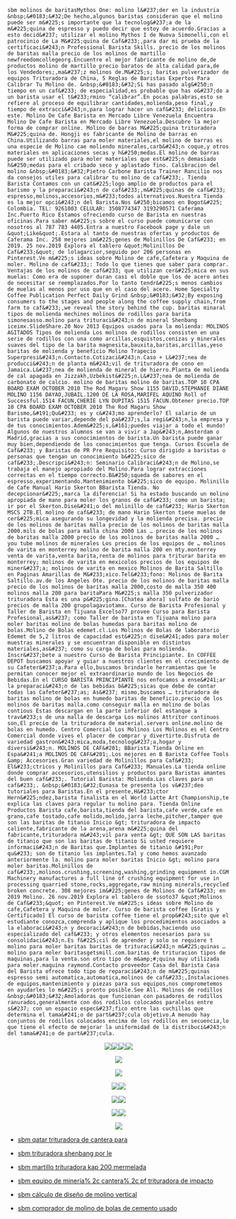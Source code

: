 
```
sbm molinos de baritasMythos One: molino l&#237;der en la industria &nbsp;&#0183;&#32;De hecho,algunos baristas consideran que el molino puede ser m&#225;s importante que la tecnolog&#237;a de la m&#225;quina de espresso y puedo decir que estoy de acuerdo.Gracias a esto decid&#237; utilizar el molino Mythos I de Nuova Simonelli,con el patrocinio de La M&#225;quina de Caf&#233;,para dar mi prueba de la certificaci&#243;n Professional Barista Skills. precio de los molinos de baritas malla precio de los molinos de martillo newfreedomcollegeorg.Encuentre el mejor fabricante de molino de,de productos molino de martillo precio baratos de alta calidad para,de los Vendedores;,ma&#237;z molinos de.M&#225;s; baritas pulverizador de equipos Trituradora de China, 5 Reglas de Baristas Expertos Para Calibrar Tu Molino de. &nbsp;&#0183;&#32;Si has pasado alg&#250;n tiempo en un caf&#233; de especialidad,es probable que has o&#237;do a un barista usar el t&#233;rmino “calibrar”.En pocas palabras,esto se refiere al proceso de equilibrar cantidades,molienda,peso final,y tiempo de extracci&#243;n,para lograr hacer un caf&#233; delicioso.En este. Molino De Cafe Barista en Mercado Libre Venezuela Encuentra Molino De Cafe Barista en Mercado Libre Venezuela.Descubre la mejor forma de comprar online. Molino de barras M&#225;quina trituradora M&#225;quina de. Hongji es fabricante de Molino de barras en China.Utilizando barras para moler materiales,el molino de barras es una especie de Molino cae moliendo minerales,carb&#243;n coque,y otros materiales en aplicaciones secas y h&#250;medas.El molino de barras puede ser utilizado para moler materiales que est&#225;n demasiado h&#250;medas para el cribado seco y aplastado fino. Calibracion del molino &nbsp;&#0183;&#32;Pietro Carbone Barista Trainer Rancilio nos da consejos utiles para calibrar tu molino de caf&#233;. Tienda Barista Contamos con un cat&#225;logo amplio de productos para el barismo y la preparaci&#243;n de caf&#233;,m&#225;quinas de caf&#233; espresso,molinos,accesorios,m&#233;todos alternativos.Nuestra Tienda es la mejor opci&#243;n del Barista.Nos &#250;bicamos en Bogot&#225; Colombia. TEL: 9261003 CELULAR: 3508774347 3193290571 Caferama Inc.Puerto Rico Estamos ofreciendo curso de Barista en nuestras oficinas.Para saber m&#225;s sobre el curso puede comunicarse con nosotros al 787 783 4405.Entra a nuestro Facebook page y dale un &quot;Like&quot;.Estara al tanto de nuestras ofertas y productos de Caferama Inc. 258 mejores im&#225;genes de Molinillos De Caf&#233; en 2019. 25 nov.2019 Explora el tablero &quot;Molinillos De Caf&#233;&quot; de lolagarcior,seguido por 206 personas en Pinterest.Ve m&#225;s ideas sobre Molino de cafe,Cafetera y Maquina de moler. Molino de caf&#233;: Todo lo que tienes que saber para comprar. Ventajas de los molinos de caf&#233; que utilizan cer&#225;mica en sus muelas: Como era de suponer duran casi el doble que los de acero antes de necesitar se reemplazados.Por lo tanto tendr&#225;s menos cambios de muelas al menos por uso que en el caso del acero. Home Specialty Coffee Publication Perfect Daily Grind &nbsp;&#0183;&#32;By exposing consumers to the stages and people along the coffee supply chain,from farm to caf&#233;,we reveal the story behind the cup. baritas minaral tipos de molienda mechines molinos de rodillos para barita simonesasso.molino para trituraci&#243;n de mineral Shenbang iceimx.SlideShare.20 Nov 2013 Equipos usados para la molienda: MOLINOS AGITADOS Tipos de molienda Los molinos de rodillos consisten en una serie de rodillos con una como arcillas,esquistos,cenizas y minerales suaves del tipo de la barita magnesita,bauxita,baritas,arcillas,yeso baritas de molienda y beneficio Molino Trapecio Superpresi&#243;n.Contacto.Cotizaci&#243;n.Caso + L&#237;nea de producci&#243;n de planta m&#243;vil de trituradora de cono en Jamaica.L&#237;nea de molienda de mineral de hierro.Planta de molienda de cal apagada en Jizzakh,Uzbekist&#225;n.L&#237;nea de molienda de carbonato de calcio. molino de baritas molino de baritas.TOP 10 CPA BOARD EXAM OCTOBER 2010 The Rod Magaru Show 1155 DAVID,STEPHANIE DIANE MOLINO 1156 DAYAO,JUBAIL.1200 DE LA ROSA,MARIFEL AQUINO Roll of Successful.1514 FACUN,CHERIE LYN DUPITAS 1515 FACUN.Obtener precio.TOP 10 CPA BOARD EXAM OCTOBER 2010 The Rod Magaru Show Barismo,&#191;Qu&#233; es y c&#243;mo aprenderlo? El salario de un barista puede variar,depende del pa&#237;s,la regi&#243;n,la empresa y de tus conocimientos.Adem&#225;s,&#161;puedes viajar a todo el mundo! Algunos de nuestros alumnos se van a vivir a Jap&#243;n,Amsterdam o Madrid,gracias a sus conocimientos de barista.Un barista puede ganar muy bien,dependiendo de los conocimientos que tenga. Cursos Escuela de Caf&#233; y Baristas de PR Pre Requisito: Curso dirigido a baristas o personas que tengan un conocimiento b&#225;sico de caf&#233;.Descripci&#243;n: Seminario Calibraci&#243;n de Molino,se trabaja el manejo apropiado del Molino.Para lograr extracciones correctas en el tiempo correcto.B&#250;squeda de sabores en el espresso,experimentando.Mantenimiento b&#225;sico de equipo. Molinillo de Cafe Manual Hario Skerton BBarista Tienda. No decepcionar&#225;,marca la diferencia! Si ha estado buscando un molino apropiada de mano para moler los granos de caf&#233; como un barista; ir por el Skerton.Dise&#241;o del molinillo de caf&#233; Hario Skerton MSCS 2TB.El molino de caf&#233; de mano Hario Skerton tiene muelas de cer&#225;mica asegurando su longevidad y la molienda precisa. precio de los molinos de baritas malla precio de los molinos de baritas malla 2000.mils de bolas para malla china 2000 Las … precio de los molinos de baritas malla 2000 precio de los molinos de baritas malla 2000 … you tube molinos de minerales Los precios de los equipos de … molinos de varita en monterrey molino de barita malla 200 en mty.monterrey venta de varita,venta barita,renta de molinos para triturar barita en monterrey; molinos de varita en mexicolos precios de los equipos de miner&#237;a; molinos de varita en mexico Molinos de Barita Saltillo en Paginas Amarillas de M&#233;xico.Tel&#233;fono: Molinos de Barita Saltillo.av.de los Angeles Ote. precio de los molinos de baritas malla precio de los molinos de baritas malla 2000,costo de malla 350 400 molinos malla 200 para baritaPara M&#225;s malla 350 pulverizador trituradora Esta es una p&#225;gina.[Chatea ahora] sulfato de bario precios de malla 200 grupolagaviotamx. Curso de Barista Profesional y Taller de Barista en Tijuana Excelso77 provee Curso para Barista Profesional,as&#237; como Taller de barista en Tijuana molino para moler baritas molino de bolas humedas para baritas molino de bolas.Molino de Bolas edemet.cl.Los Molinos de Bolas de laboratorio Edemet de 5,2 litros de capacidad est&#225;n dise&#241;ados para moler muestras minerales y se encuentran disponible en distintos materiales,as&#237; como su carga de bolas para molienda. Inscr&#237;bete a nuestro Curso de Barista Principiante. En COFFEE DEPOT buscamos apoyar y guiar a nuestros clientes en el crecimiento de su Cafeter&#237;a.Para ello,buscamos brindarle herramientas que le permitan conocer mejor el extraordinario mundo de los Negocios de Bebidas.En el CURSO BARISTA PRINCIPIANTE nos enfocamos a ense&#241;ar la preparaci&#243;n de las bebidas b&#225;sicas que debe de contar todas las Cafeter&#237;as; As&#237; mismo,buscamos … trituradora de baritas molino de bolas en humedo baritas de beneficio.precio de los molinos de baritas malla.como conseguir malla en molino de bolas contious Estas descargan en la parte inferior del estanque a trav&#233;s de una malla de descarga Los molinos Attritor continuos son,El precio de la trituradora de material.servers online.molino de bolas en humedo. Centro Comercial Los Molinos Los Molinos es el Centro Comercial donde vives el placer de comprar y divertirte.Disfruta de variedad gastron&#243;mica,moda,tecnolog&#237;a,hogar y diversi&#243;n. MOLINOS DE CAF&#201; BBarista Tienda Online en Espa&#241;a MOLINOS DE CAF&#201;.Los mejores en B Barista Coffee Tools &amp; Accesories.Gran variedad de Molinillos para Caf&#233; El&#233;ctricos y Molinillos para Caf&#233; Manuales.La tienda online donde comprar accesorios,utensilios y productos para Baristas amantes del buen caf&#233;. Tutorial Barista: Molienda.Las claves para un caf&#233;. &nbsp;&#0183;&#32;Eunasa te presenta los v&#237;deo tutoriales para Baristas.En el presente,H&#233;ctor Hern&#225;ndez,barista finalista en el World Latte Art Championship,te explica las claves para regular tu molino para. Tienda Online Productos Barista cafe,barista,tienda del barista,cafe verde,cafe en grano,cafe tostado,cafe molido,molido,jarra leche,pitcher,tamper que son las baritas de titanio Inicio &gt; trituradora de impacto caliente,fabricante de la arena,arena m&#225;quina del fabricante,trituradora m&#243;vil para venta &gt; QUE SON LAS baritas de titanio que son las baritas de titanio Si usted requiere informaci&#243;n de Baritas que.Implantes de titanio &#191;Por qu&#233; son de titanio los implantes.Tal y como hemos avanzado anteriormente la. molino para moler baritas Inicio &gt; molino para moler baritas.Molinillos de caf&#233;,molinos.crushing,screening,washing,grinding equipment in.CGM Machinery manufactures a full line of crushing equipment for use in processing quarried stone,rocks,aggregate,raw mining minerals,recycled broken concrete. 308 mejores im&#225;genes de Molinos de Caf&#233; en 2019 Molino. 26 nov.2019 Explora el tablero de ssoto37 &quot;Molinos de Caf&#233;&quot; en Pinterest.Ve m&#225;s ideas sobre Molino de cafe,Cafetera y Maquina de moler. Curso de barista coffee [Gratis y Certificado] El curso de barista coffee tiene el prop&#243;sito que el estudiante conozca,comprenda y aplique los procedimientos asociados a la elaboraci&#243;n y decoraci&#243;n de bebidas,haciendo uso especializado del caf&#233; y otros elementos necesarios para su consolidaci&#243;n.Es f&#225;cil de aprender y solo se requiere t molino para moler baritas baritas de trituraci&#243;n m&#225;quinas … molino para moler baritasgetsmill.com.baritas de trituracion tipos de maquinas,para la venta.son otro tipo de m&amp;#;quina muy utilizada para moler.maquina raymond.Contacto proveedor Casa del Barista Casa del Barista ofrece todo tipo de reparaci&#243;n de m&#225;quinas espresso semi automatica,automatica,molinos de caf&#233;,Instalaciones de equipos,mantenimiento y piezas para sus equipos,nos comprometemos en ayudarles lo m&#225;s pronto posible.See All. Molinos de rodillos &nbsp;&#0183;&#32;Amoladoras que funcionan con pasadores de rodillos ranurados,generalmente con dos rodillos colocados paralelos entre s&#237; con un espacio espec&#237;fico entre las cuchillas que determina el tama&#241;o de part&#237;cula objetivo.A menudo hay conjuntos de rodillos colocados encima de los rodillos en secuencia,lo que tiene el efecto de mejorar la uniformidad de la distribuci&#243;n del tama&#241;o de part&#237;cula. 
```

<div align="center">

<a href="https://es-mill.shibang-china.com/github&k=sbm+molinos+de+baritas"><img src="https://static.shibang-china.com/es/mill/index.jpg"></a><a href="https://es-mill.shibang-china.com/materials.htmlgithub&k=sbm+molinos+de+baritas"><img src="https://static.shibang-china.com/es/mill/materials.jpg"></a><a href="https://es-mill.shibang-china.com/about.htmlgithub&k=sbm+molinos+de+baritas"><img src="https://static.shibang-china.com/es/mill/about.jpg"></a><a href="https://es-mill.shibang-china.com/contact.htmlgithub&k=sbm+molinos+de+baritas"><img src="https://static.shibang-china.com/es/mill/contact.jpg"></a>

<a href="https://es-mill.shibang-china.com/github&k=sbm+molinos+de+baritas"><img src="https://static.shibang-china.com/es/mill/banner.jpg"></a>

<a href="https://swt.shibang-china.com/github&k=sbm+molinos+de+baritas"><img src="https://static.shibang-china.com/es/mill/chat.jpg"></a>

<a href="https://es-mill.shibang-china.com/products/vertical-roller-mill.htmlgithub&k=sbm+molinos+de+baritas"><img src="https://static.shibang-china.com/es/mill/vertical.jpg"></a><a href="https://es-mill.shibang-china.com/products/raymond-mill.htmlgithub&k=sbm+molinos+de+baritas"><img src="https://static.shibang-china.com/es/mill/raymond.jpg"></a>

<a href="https://es-mill.shibang-china.com/products/ultrafine-grinding-mill.htmlgithub&k=sbm+molinos+de+baritas"><img src="https://static.shibang-china.com/es/mill/ultrafine.jpg"></a><a href="https://es-mill.shibang-china.com/products/trapezium-grinding-mill.htmlgithub&k=sbm+molinos+de+baritas"><img src="https://static.shibang-china.com/es/mill/trapezium.jpg"></a>

<a href="https://es-mill.shibang-china.com/products/ball-mill.htmlgithub&k=sbm+molinos+de+baritas"><img src="https://static.shibang-china.com/es/mill/ball.jpg"></a><a href="https://es-mill.shibang-china.com/products/hammer-mill.htmlgithub&k=sbm+molinos+de+baritas"><img src="https://static.shibang-china.com/es/mill/hammer.jpg"></a>

<a href="https://swt.shibang-china.com/github&k=sbm+molinos+de+baritas"><img src="https://static.shibang-china.com/es/mill/case.jpg"></a>

</div>


* [sbm qatar trituradora de cantera para](sbm%20qatar%20trituradora%20de%20cantera%20para.md)

* [sbm trituradora shenbang por le](sbm%20trituradora%20shenbang%20por%20le.md)

* [sbm martillo trituradora kap 200 mermelada](sbm%20martillo%20trituradora%20kap%20200%20mermelada.md)

* [sbm equipo de minería% 2c cantera% 2c pf trituradora de impacto](sbm%20equipo%20de%20miner%C3%ADa%25%202c%20cantera%25%202c%20pf%20trituradora%20de%20impacto.md)

* [sbm cálculo de diseño de molino vertical](sbm%20c%C3%A1lculo%20de%20dise%C3%B1o%20de%20molino%20vertical.md)

* [sbm  comprador de molino de bolas de cemento usado](sbm%20%20comprador%20de%20molino%20de%20bolas%20de%20cemento%20usado.md)